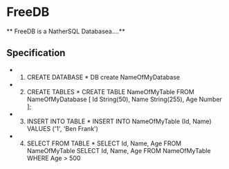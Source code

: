 # FreeDB

** FreeDB is a NatherSQL Databasea....**

## Specification

* 1. CREATE DATABASE *
DB create NameOfMyDatabase

* 2. CREATE TABLES *
CREATE TABLE NameOfMyTable FROM NameOfMyDatabase [ Id String(50), Name String(255), Age Number ];

* 3. INSERT INTO TABLE *
INSERT INTO NameOfMyTable (Id, Name) VALUES ('1', 'Ben Frank')

* 4. SELECT FROM TABLE *
SELECT Id, Name, Age FROM NameOfMyTable
SELECT Id, Name, Age FROM NameOfMyTable WHERE Age > 500